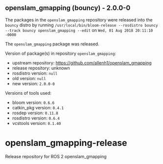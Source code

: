 ## openslam_gmapping (bouncy) - 2.0.0-0

The packages in the `openslam_gmapping` repository were released into the `bouncy` distro by running `/usr/local/bin/bloom-release --rosdistro bouncy --track bouncy openslam_gmapping --edit` on `Wed, 01 Aug 2018 20:11:10 -0000`

The `openslam_gmapping` package was released.

Version of package(s) in repository `openslam_gmapping`:

- upstream repository: https://github.com/allenh1/openslam_gmapping
- release repository: unknown
- rosdistro version: `null`
- old version: `null`
- new version: `2.0.0-0`

Versions of tools used:

- bloom version: `0.6.6`
- catkin_pkg version: `0.4.1`
- rosdep version: `0.11.8`
- rosdistro version: `0.6.4`
- vcstools version: `0.1.40`


# openslam_gmapping-release
Release repository for ROS 2 openslam_gmapping
